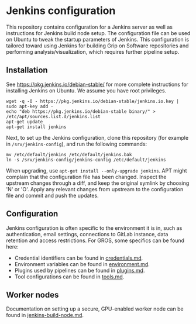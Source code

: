 # Jenkins configuration

This repository contains configuration for a Jenkins server as well as 
instructions for Jenkins build node setup. The configuration file can be used 
on Ubuntu to tweak the startup parameters of Jenkins. This configuration is 
tailored toward using Jenkins for building Grip on Software repositories and 
performing analysis/visualization, which requires further pipeline setup.

## Installation

See https://pkg.jenkins.io/debian-stable/ for more complete instructions for 
installing Jenkins on Ubuntu. We assume you have root privileges.

```
wget -q -O - https://pkg.jenkins.io/debian-stable/jenkins.io.key | sudo apt-key add -
echo "deb https://pkg.jenkins.io/debian-stable binary/" > /etc/apt/sources.list.d/jenkins.list
apt-get update
apt-get install jenkins
```

Next, to set up the Jenkins configuration, clone this repository (for example 
in `/srv/jenkins-config`), and run the following commands:

```
mv /etc/default/jenkins /etc/default/jenkins.bak
ln -s /srv/jenkins-config/jenkins-config /etc/default/jenkins
```

When upgrading, use `apt-get install --only-upgrade jenkins`. APT might 
complain that the configuration file has been changed. Inspect the upstream 
changes through a diff, and keep the original symlink by choosing 'N' or 'O'. 
Apply any relevant changes from upstream to the configuration file and commit 
and push the updates.

## Configuration

Jenkins configuration is often specific to the environment it is in, such as 
authentication, email settings, connections to GitLab instance, data retention 
and access restrictions. For GROS, some specifics can be found here:

- Credential identifiers can be found in [credentials.md](credentials.md).
- Environment variables can be found in [environment.md](environment.md).
- Plugins used by pipelines can be found in [plugins.md](plugins.md).
- Tool configurations can be found in [tools.md](tools.md).

## Worker nodes

Documentation on setting up a secure, GPU-enabled worker node can be found in 
[jenkins-build-node.md](jenkins-build-node.md).
